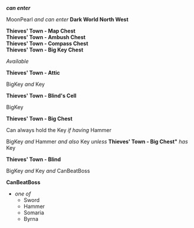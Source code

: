 ﻿***can enter***

MoonPearl *and* *can enter* **Dark World North West**

**Thieves' Town - Map Chest**  
**Thieves' Town - Ambush Chest**  
**Thieves' Town - Compass Chest**  
**Thieves' Town - Big Key Chest**

*Available*

**Thieves' Town - Attic**

BigKey *and* Key

**Thieves' Town - Blind's Cell**

BigKey

**Thieves' Town - Big Chest**

Can always hold the Key *if having* Hammer

BigKey *and* Hammer *and also* Key *unless* **Thieves' Town - Big Chest"** *has* Key

**Thieves' Town - Blind**

BigKey *and* Key *and* CanBeatBoss

**CanBeatBoss**

- *one of*
  - Sword
  - Hammer
  - Somaria
  - Byrna
